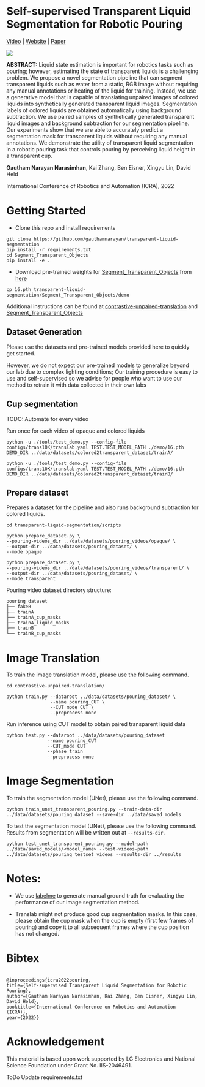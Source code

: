 # Self-supervised Transparent Liquid Segmentation for Robotic Pouring

[Video](https://youtu.be/uXGCSd3KVd8) | [Website](https://sites.google.com/view/transparentliquidpouring) | [Paper](https://www.google.com/url?q=https%3A%2F%2Farxiv.org%2Fabs%2F2203.01538&sa=D&sntz=1&usg=AOvVaw3d5pQfrbcL9HH5mwauGDwD)

![](pouring.gif)

**ABSTRACT:** Liquid state estimation is important for robotics tasks such as pouring; however, estimating the state of transparent liquids is a challenging problem. We propose a novel segmentation pipeline that can segment transparent liquids such as water from a static, RGB image without requiring any manual annotations or heating of the liquid for training. Instead, we use a generative model that is capable of translating unpaired images of colored liquids into synthetically generated transparent liquid images. Segmentation labels of colored liquids are obtained automatically using background subtraction. We use paired samples of synthetically generated transparent liquid images and background subtraction for our segmentation pipeline. Our experiments show that we are able to accurately predict a segmentation mask for transparent liquids without requiring any manual annotations. We demonstrate the utility of transparent liquid segmentation in a robotic pouring task that controls pouring by perceiving liquid height in a transparent cup.

**Gautham Narayan Narasimhan**, Kai Zhang, Ben Eisner, Xingyu Lin, David Held

International Conference of Robotics and Automation (ICRA), 2022

# Getting Started

- Clone this repo and install requirements

```
git clone https://github.com/gauthamnarayan/transparent-liquid-segmentation
pip install -r requirements.txt
cd Segment_Transparent_Objects
pip install -e .
```

- Download pre-trained weights for [Segment_Transparent_Objects](https://github.com/xieenze/Segment_Transparent_Objects) from [here](https://drive.google.com/drive/folders/1yJMEB4rNKIZt5IWL13Nn-YwckrvAPNuz)

```
cp 16.pth transparent-liquid-segmentation/Segment_Transparent_Objects/demo
```

Additional instructions can be found at [contrastive-unpaired-translation](https://github.com/taesungp/contrastive-unpaired-translation) and [Segment_Transparent_Objects](https://github.com/xieenze/Segment_Transparent_Objects)

## Dataset Generation

Please use the datasets and pre-trained models provided here to quickly get started.

However, we do not expect our pre-trained models to generalize beyond our lab due to complex lighting conditions; Our training procedure is easy to use and self-supervised so we advise for people who want to use our method to retrain it with data collected in their own labs

## Cup segmentation
TODO: Automate for every video

Run once for each video of opaque and colored liquids

```
python -u ./tools/test_demo.py --config-file configs/trans10K/translab.yaml TEST.TEST_MODEL_PATH ./demo/16.pth  DEMO_DIR ../data/datasets/colored2transparent_dataset/trainA/
```
```
python -u ./tools/test_demo.py --config-file configs/trans10K/translab.yaml TEST.TEST_MODEL_PATH ./demo/16.pth  DEMO_DIR ../data/datasets/colored2transparent_dataset/trainB/
```

## Prepare dataset

Prepares a dataset for the pipeline and also runs background subtraction for colored liquids.

```
cd transparent-liquid-segmentation/scripts

python prepare_dataset.py \
--pouring-videos_dir ../data/datasets/pouring_videos/opaque/ \
--output-dir ../data/datasets/pouring_dataset/ \
--mode opaque

python prepare_dataset.py \
--pouring-videos_dir ../data/datasets/pouring_videos/transparent/ \
--output-dir ../data/datasets/pouring_dataset/ \
--mode transparent
```

Pouring video dataset directory structure:

```
pouring_dataset
├── fakeB
├── trainA
├── trainA_cup_masks
├── trainA_liquid_masks
├── trainB
└── trainB_cup_masks
```

# Image Translation


To train the image translation model, please use the following command.

```
cd contrastive-unpaired-translation/

python train.py --dataroot ../data/datasets/pouring_dataset/ \
                --name pouring_CUT \
                --CUT_mode CUT \
                --preprocess none
```
        
Run inference using CUT model to obtain paired transparent liquid data
``` 
python test.py --dataroot ../data/datasets/pouring_dataset 
               --name pouring_CUT 
               --CUT_mode CUT 
               --phase train 
               --preprocess none
```

# Image Segmentation

To train the segmentation model (UNet), please use the following command.
```
python train_unet_transparent_pouring.py --train-data-dir ../data/datasets/pouring_dataset --save-dir ../data/saved_models
```

To test the segmentation model (UNet), please use the following command. Results from segmentation will be written out at ```--results-dir```.
```
python test_unet_transparent_pouring.py --model-path ../data/saved_models/<model_name> --test-videos-path ../data/datasets/pouring_testset_videos --results-dir ../results
```


# Notes:

- We use [labelme](https://github.com/wkentaro/labelme) to generate manual ground truth for evaluating the performance of our image segmentation method. 

- Translab might not produce good cup segmentation masks. In this case, please obtain the cup mask when the cup is empty (first few frames of pouring) and copy it to all subsequent frames where the cup position has not changed.

# Bibtex

```

@inproceedings{icra2022pouring,
title={Self-supervised Transparent Liquid Segmentation for Robotic Pouring},
author={Gautham Narayan Narasimhan, Kai Zhang, Ben Eisner, Xingyu Lin, David Held},
booktitle={International Conference on Robotics and Automation (ICRA)},
year={2022}}

```

# Acknowledgement

This material is based upon work supported by LG Electronics and National Science Foundation under Grant No. IIS-2046491.


ToDo
Update requirements.txt
